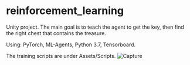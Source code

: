 # reinforcement_learning
Unity project. The main goal is to teach the agent to get the key, then find the right chest that contains the treasure.

Using: PyTorch, ML-Agents, Python 3.7, Tensorboard.

The training scripts are under Assets/Scripts.
![Capture](https://github.com/Kiny21/reinforcement_learning/assets/119699338/631fbf6a-8fde-41eb-82bf-2900d3d3a52f)
